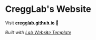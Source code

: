 
# CreggLab's Website

Visit **[cregglab.github.io](https://cregglab.github.io)** 🚀

_Built with [Lab Website Template](https://greene-lab.gitbook.io/lab-website-template-docs)_

